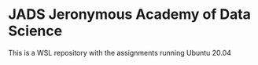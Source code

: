 # JADS Jeronymous Academy of Data Science

This is a WSL repository with the assignments running Ubuntu 20.04
